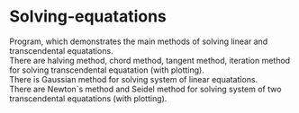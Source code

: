 # Solving-equatations
Program, which demonstrates the main methods of solving linear and transcendental equatations.  
There are halving method, chord method, tangent method, iteration method for solving transcendental equatation (with plotting).  
There is Gaussian method for solving system of linear equatations.  
There are Newton`s method and Seidel method for solving system of two transcendental equatations (with plotting).
